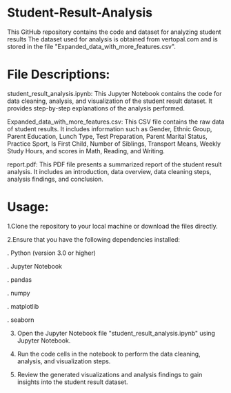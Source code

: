 # Student-Result-Analysis
This GitHub repository contains the code and dataset for analyzing student results The dataset used for analysis is obtained from vertopal.com and is stored in the file "Expanded_data_with_more_features.csv".

# File Descriptions:

student_result_analysis.ipynb: This Jupyter Notebook contains the code for data cleaning, analysis, and visualization of the student result dataset. It provides step-by-step explanations of the analysis performed.

Expanded_data_with_more_features.csv: This CSV file contains the raw data of student results. It includes information such as Gender, Ethnic Group, Parent Education, Lunch Type, Test Preparation, Parent Marital Status, Practice Sport, Is First Child, Number of Siblings, Transport Means, Weekly Study Hours, and scores in Math, Reading, and Writing.

report.pdf: This PDF file presents a summarized report of the student result analysis. It includes an introduction, data overview, data cleaning steps, analysis findings, and conclusion.

# Usage:

1.Clone the repository to your local machine or download the files directly.

2.Ensure that you have the following dependencies installed:

. Python (version 3.0 or higher)

. Jupyter Notebook

. pandas

. numpy

. matplotlib

. seaborn

3. Open the Jupyter Notebook file "student_result_analysis.ipynb" using Jupyter Notebook.

4. Run the code cells in the notebook to perform the data cleaning, analysis, and visualization steps.

5. Review the generated visualizations and analysis findings to gain insights into the student result dataset.
